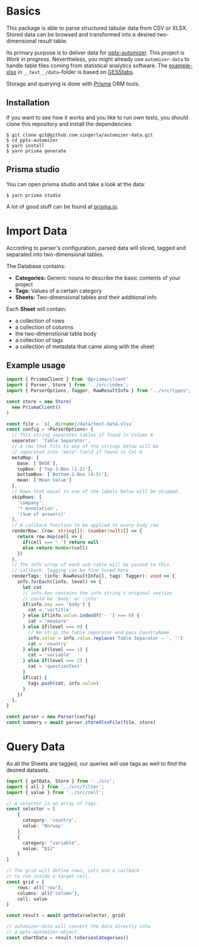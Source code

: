 # Basics
This package is able to parse structured tabular data from CSV or XLSX.
Stored data can be browsed and transformed into a desired two-dimensional result table.

Its primary purpose is to deliver data for [pptx-automizer](https://github.com/singerla/pptx-automizer).
This project is *Work in progress*.
Nevertheless, you might already use `automizer-data` to handle table files coming from statistical analytics software.
The [example-xlsx](https://github.com/singerla/automizer-data/blob/main/__test__/data/test-data.xlsx) in `__test__/data`-folder is based on [GESStabs](https://gessgroup.de/software/gesstabs/).

Storage and querying is done with [Prisma](https://github.com/prisma/prisma) ORM tools.

## Installation
If you want to see how it works and you like to run own tests, you should clone this repository and install the dependencies:
```
$ git clone git@github.com:singerla/automizer-data.git
$ cd pptx-automizer
$ yarn install
$ yarn prisma generate
```

## Prisma studio
You can open prisma studio and take a look at the data:
```
$ yarn prisma studio
```
A lot of good stuff can be found at [prisma.io](https://www.prisma.io/).

# Import Data
According to parser's configuration, parsed data will sliced, tagged and separated into two-dimensional tables.

The Database contains:
- __Categories:__ Generic nouns to describe the basic contents of your project 
- __Tags:__ Values of a certain category
- __Sheets:__ Two-dimensional tables and their additional info

Each __Sheet__ will contain:
- a collection of rows
- a collection of columns
- the two-dimenstional table body
- a collection of tags
- a collection of metadata that came along with the sheet

## Example usage
```ts
import { PrismaClient } from '@prisma/client'
import { Parser, Store } from '../src/index';
import { ParserOptions, Tagger, RawResultInfo } from "../src/types";

const store = new Store(
  new PrismaClient()
)

const file = `${__dirname}/data/test-data.xlsx`
const config = <ParserOptions> {
  // This string separates tables if found in Column A
  separator: 'Table Separator',
  // A row that fits to any of the strings below will be
  // separated into "meta"-field if found in Col A
  metaMap: {
    base: ['BASE'],
    topBox: ['Top-2-Box (1-2)'],
    bottomBox: ['Bottom-2-Box (4-5)'],
    mean: ['Mean Value']
  },
  // Rows that equal to one of the labels below will be skipped.
  skipRows: [
    'company',
    '* Annotation',
    '(Sum of answers)'
  ],
  // A callback function to be applied to every body row
  renderRow: (row: string[]): (number|null)[] => {
    return row.map(cell => {
      if(cell === ' ') return null
      else return Number(cell)
    })
  },
  // The info array of each sub-table will be passed to this
  // callback. Tagging can be fine tuned here.
  renderTags: (info: RawResultInfo[], tags: Tagger): void => {
    info.forEach((info, level) => {
      let cat
      // info.key contains the info string's original section
      // could be 'body' or 'info'
      if(info.key === 'body') {
        cat = 'vartitle'
      } else if(info.value.indexOf('- ') === 0) {
        cat = 'measure'
      } else if(level === 0) {
        // We strip the table separator and pass CountryName
        info.value = info.value.replace('Table Separator – ', '')
        cat = 'country'
      } else if(level === 1) {
        cat = 'variable'
      } else if(level === 2) {
        cat = 'questionText'
      }
      if(cat) {
        tags.push(cat, info.value)
      }
    })
  },
}

const parser = new Parser(config)
const summary = await parser.storeXlsxFile(file, store)
```
# Query Data
As all the Sheets are tagged, our queries will use tags as well to find the desired datasets.

```ts
import { getData, Store } from '../src';
import { all } from '../src/filter';
import { value } from '../src/cell';

// A selector is an array of tags.
const selector = [
    {
      category: 'country',
      value: 'Norway'
    },
    {
      category: "variable",
      value: "Q12"
    }
]

// The grid will define rows, cols and a callback
// to run inside a target cell.
const grid = {
    rows: all('row'),
    columns: all('column'),
    cell: value
}

const result = await getData(selector, grid)

// automizer-data will convert the data directly into
// a pptx-automizer-object. 
const chartData = result.toSeriesCategories()
```

